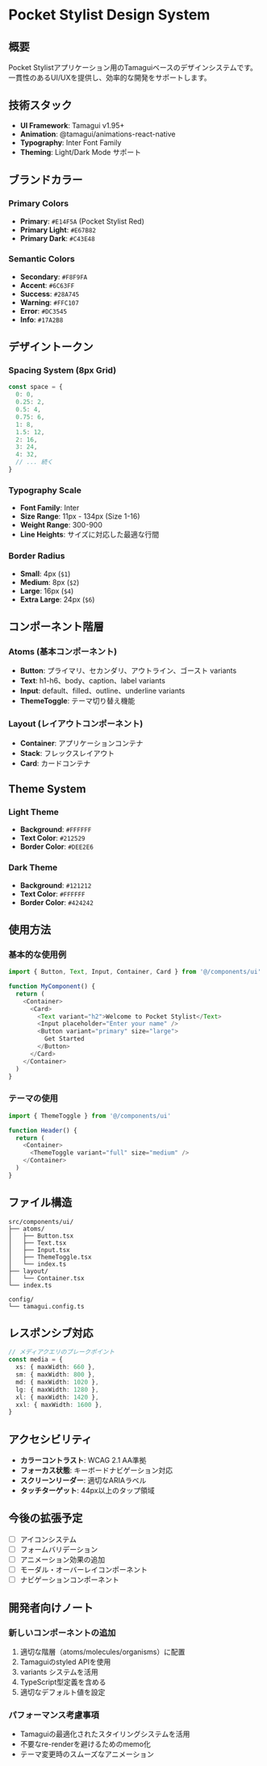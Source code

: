 # Pocket Stylist Design System

## 概要

Pocket Stylistアプリケーション用のTamaguiベースのデザインシステムです。一貫性のあるUI/UXを提供し、効率的な開発をサポートします。

## 技術スタック

- **UI Framework**: Tamagui v1.95+
- **Animation**: @tamagui/animations-react-native
- **Typography**: Inter Font Family
- **Theming**: Light/Dark Mode サポート

## ブランドカラー

### Primary Colors
- **Primary**: `#E14F5A` (Pocket Stylist Red)
- **Primary Light**: `#E67B82`
- **Primary Dark**: `#C43E48`

### Semantic Colors
- **Secondary**: `#F8F9FA`
- **Accent**: `#6C63FF`
- **Success**: `#28A745`
- **Warning**: `#FFC107`
- **Error**: `#DC3545`
- **Info**: `#17A2B8`

## デザイントークン

### Spacing System (8px Grid)
```typescript
const space = {
  0: 0,
  0.25: 2,
  0.5: 4,
  0.75: 6,
  1: 8,
  1.5: 12,
  2: 16,
  3: 24,
  4: 32,
  // ... 続く
}
```

### Typography Scale
- **Font Family**: Inter
- **Size Range**: 11px - 134px (Size 1-16)
- **Weight Range**: 300-900
- **Line Heights**: サイズに対応した最適な行間

### Border Radius
- **Small**: 4px (`$1`)
- **Medium**: 8px (`$2`)
- **Large**: 16px (`$4`)
- **Extra Large**: 24px (`$6`)

## コンポーネント階層

### Atoms (基本コンポーネント)
- **Button**: プライマリ、セカンダリ、アウトライン、ゴースト variants
- **Text**: h1-h6、body、caption、label variants
- **Input**: default、filled、outline、underline variants
- **ThemeToggle**: テーマ切り替え機能

### Layout (レイアウトコンポーネント)
- **Container**: アプリケーションコンテナ
- **Stack**: フレックスレイアウト
- **Card**: カードコンテナ

## Theme System

### Light Theme
- **Background**: `#FFFFFF`
- **Text Color**: `#212529`
- **Border Color**: `#DEE2E6`

### Dark Theme
- **Background**: `#121212`
- **Text Color**: `#FFFFFF`
- **Border Color**: `#424242`

## 使用方法

### 基本的な使用例

```typescript
import { Button, Text, Input, Container, Card } from '@/components/ui'

function MyComponent() {
  return (
    <Container>
      <Card>
        <Text variant="h2">Welcome to Pocket Stylist</Text>
        <Input placeholder="Enter your name" />
        <Button variant="primary" size="large">
          Get Started
        </Button>
      </Card>
    </Container>
  )
}
```

### テーマの使用

```typescript
import { ThemeToggle } from '@/components/ui'

function Header() {
  return (
    <Container>
      <ThemeToggle variant="full" size="medium" />
    </Container>
  )
}
```

## ファイル構造

```
src/components/ui/
├── atoms/
│   ├── Button.tsx
│   ├── Text.tsx
│   ├── Input.tsx
│   ├── ThemeToggle.tsx
│   └── index.ts
├── layout/
│   └── Container.tsx
└── index.ts

config/
└── tamagui.config.ts
```

## レスポンシブ対応

```typescript
// メディアクエリのブレークポイント
const media = {
  xs: { maxWidth: 660 },
  sm: { maxWidth: 800 },
  md: { maxWidth: 1020 },
  lg: { maxWidth: 1280 },
  xl: { maxWidth: 1420 },
  xxl: { maxWidth: 1600 },
}
```

## アクセシビリティ

- **カラーコントラスト**: WCAG 2.1 AA準拠
- **フォーカス状態**: キーボードナビゲーション対応
- **スクリーンリーダー**: 適切なARIAラベル
- **タッチターゲット**: 44px以上のタップ領域

## 今後の拡張予定

- [ ] アイコンシステム
- [ ] フォームバリデーション
- [ ] アニメーション効果の追加
- [ ] モーダル・オーバーレイコンポーネント
- [ ] ナビゲーションコンポーネント

## 開発者向けノート

### 新しいコンポーネントの追加

1. 適切な階層（atoms/molecules/organisms）に配置
2. Tamaguiのstyled APIを使用
3. variants システムを活用
4. TypeScript型定義を含める
5. 適切なデフォルト値を設定

### パフォーマンス考慮事項

- Tamaguiの最適化されたスタイリングシステムを活用
- 不要なre-renderを避けるためのmemo化
- テーマ変更時のスムーズなアニメーション